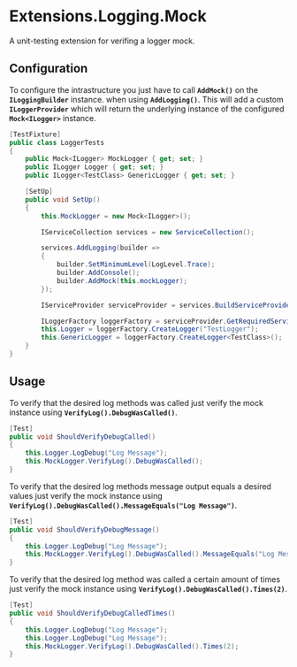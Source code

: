 # Extensions.Logging.Mock
A unit-testing extension for verifing a logger mock.

## Configuration

To configure the intrastructure you just have to call **```AddMock()```** on the **```ILoggingBuilder```**
instance. when using **```AddLogging()```**. This will add a custom **```ILoggerProvider```** which will
return the underlying instance of the configured **```Mock<ILogger>```** instance.

```C#
[TestFixture]
public class LoggerTests
{
	public Mock<ILogger> MockLogger { get; set; }
	public ILogger Logger { get; set; }
	public ILogger<TestClass> GenericLogger { get; set; }

	[SetUp]
	public void SetUp()
	{
		this.MockLogger = new Mock<ILogger>();

		IServiceCollection services = new ServiceCollection();

		services.AddLogging(builder =>
		{
			builder.SetMinimumLevel(LogLevel.Trace);
			builder.AddConsole();
			builder.AddMock(this.mockLogger);
		});

		IServiceProvider serviceProvider = services.BuildServiceProvider();

		ILoggerFactory loggerFactory = serviceProvider.GetRequiredService<ILoggerFactory>();
		this.Logger = loggerFactory.CreateLogger("TestLogger");
		this.GenericLogger = loggerFactory.CreateLogger<TestClass>();
	}
}
```

## Usage

To verify that the desired log methods was called just verify the mock instance using 
**```VerifyLog().DebugWasCalled()```**.

```C#
[Test]
public void ShouldVerifyDebugCalled()
{
	this.Logger.LogDebug("Log Message");
	this.MockLogger.VerifyLog().DebugWasCalled();
}
```

To verify that the desired log methods message output equals a desired values just verify
the mock instance using **```VerifyLog().DebugWasCalled().MessageEquals("Log Message")```**.

```C#
[Test]
public void ShouldVerifyDebugMessage()
{
	this.Logger.LogDebug("Log Message");
	this.MockLogger.VerifyLog().DebugWasCalled().MessageEquals("Log Message");
}
```

To verify that the desired log method was called a certain amount of times just verify the mock instance
using **```VerifyLog().DebugWasCalled().Times(2)```**.

```C#
[Test]
public void ShouldVerifyDebugCalledTimes()
{
	this.Logger.LogDebug("Log Message");
	this.Logger.LogDebug("Log Message");
	this.MockLogger.VerifyLog().DebugWasCalled().Times(2);
}
```
